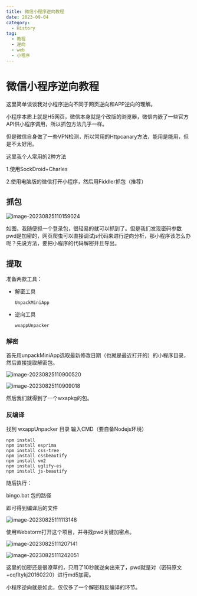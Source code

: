 ```yaml
---
title: 微信小程序逆向教程
date: 2023-09-04
category:
  - History
tag:
  - 教程
  - 逆向
  - web
  - 小程序
---
```

# 微信小程序逆向教程

这里简单谈谈我对小程序逆向不同于网页逆向和APP逆向的理解。

小程序本质上就是H5网页，微信本身就是个改版的浏览器，微信内嵌了一些官方API供小程序调用，所以抓包方法几乎一样。

但是微信自身做了一些VPN检测，所以常用的Httpcanary方法，能用是能用，但是不太好用。

这里我个人常用的2种方法

1.使用SockDroid+Charles

2.使用电脑版的微信打开小程序，然后用Fiddler抓包（推荐）

## 抓包

![image-20230825110159024](https://wqby-1304194722.cos.ap-nanjing.myqcloud.com/img/image-20230825110159024.png)

如图，我随便抓一个登录包，很轻易的就可以抓到了。但是我们发现密码参数pwd是加密的，网页爬虫可以直接调试js代码来进行逆向分析，那小程序该怎么办呢？先说方法，要把小程序的代码解密并且导出。

## 提取

准备两款工具：

- 解密工具 

  ```
  UnpackMiniApp
  ```

- 逆向工具 

  ```
  wxappUnpacker
  ```

### 解密

首先用unpackMiniApp选取最新修改日期（也就是最近打开的）的小程序目录，然后直接提取解密包。

![image-20230825110900520](https://wqby-1304194722.cos.ap-nanjing.myqcloud.com/img/image-20230825110900520.png)

![image-20230825110909018](https://wqby-1304194722.cos.ap-nanjing.myqcloud.com/img/image-20230825110909018.png)

然后我们就得到了一个wxapkg的包。

### 反编译

找到 wxappUnpacker 目录 输入CMD（要自备Nodejs环境）

```shell
npm install
npm install esprima
npm install css-tree
npm install cssbeautify
npm install vm2
npm install uglify-es
npm install js-beautify
```

随后执行：

bingo.bat 包的路径

即可得到编译后的文件

![image-20230825111113148](https://wqby-1304194722.cos.ap-nanjing.myqcloud.com/img/image-20230825111113148.png)

使用Webstorm打开这个项目，并寻找pwd关键加密点。

![image-20230825111207141](https://wqby-1304194722.cos.ap-nanjing.myqcloud.com/img/image-20230825111207141.png)

![image-20230825111242051](https://wqby-1304194722.cos.ap-nanjing.myqcloud.com/img/image-20230825111242051.png)

这里的加密还是很潦草的，只用了10秒就逆向出来了，pwd就是对（密码原文+cqfltykj20160220）进行md5加密。

小程序逆向就是如此，仅仅多了一个解密和反编译的环节。